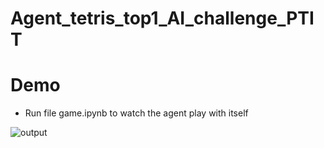 # Agent_tetris_top1_AI_challenge_PTIT
 
# Demo
 - Run file game.ipynb to watch the agent play with itself


![output](https://github.com/hungconth/Agent_tetris_top1_AI_challenge_PTIT/assets/76127579/9f58eca6-c2a2-4035-a4ed-dd559ab7a627)
